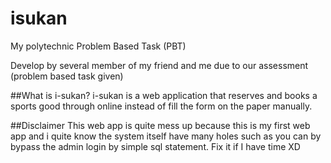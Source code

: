 # isukan
My polytechnic Problem Based Task (PBT)

Develop by several member of my friend and me due to our assessment (problem based task given)

##What is i-sukan?
i-sukan is a web application that reserves and books a sports good through online instead of fill the form on the paper manually.

##Disclaimer
This web app is quite mess up because this is my first web app and i quite know the system itself have many holes such as you can by bypass the admin login by simple sql statement.
Fix it if I have time XD
